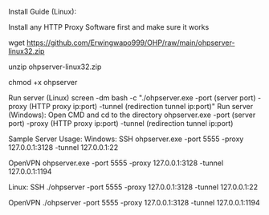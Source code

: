 Install Guide (Linux):

Install any HTTP Proxy Software first and make sure it works 

wget https://github.com/Erwingwapo999/OHP/raw/main/ohpserver-linux32.zip

unzip ohpserver-linux32.zip 

chmod +x ohpserver

Run server (Linux) screen -dm bash -c "./ohpserver.exe -port (server port) -proxy (HTTP proxy ip:port) -tunnel (redirection tunnel ip:port)" Run server (Windows): Open CMD and cd to the directory ohpserver.exe -port (server port) -proxy (HTTP proxy ip:port) -tunnel (redirection tunnel ip:port)

Sample Server Usage: Windows: SSH ohpserver.exe -port 5555 -proxy 127.0.0.1:3128 -tunnel 127.0.0.1:22

OpenVPN ohpserver.exe -port 5555 -proxy 127.0.0.1:3128 -tunnel 127.0.0.1:1194

Linux: SSH ./ohpserver -port 5555 -proxy 127.0.0.1:3128 -tunnel 127.0.0.1:22

OpenVPN ./ohpserver -port 5555 -proxy 127.0.0.1:3128 -tunnel 127.0.0.1:1194
